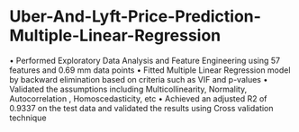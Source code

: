 # Uber-And-Lyft-Price-Prediction-Multiple-Linear-Regression
• Performed Exploratory Data Analysis and Feature Engineering using 57 features and 0.69 mm data points 
• Fitted Multiple Linear Regression model by backward elimination based on criteria such as VIF and p-values
• Validated the assumptions including Multicollinearity, Normality, Autocorrelation , Homoscedasticity, etc 
• Achieved an adjusted R2 of 0.9337 on the test data and validated the results using Cross validation technique
